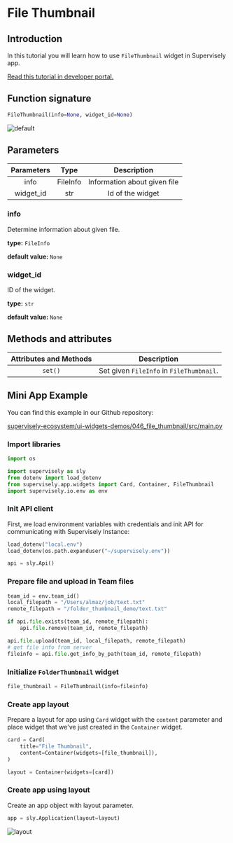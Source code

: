 # File Thumbnail

## Introduction

In this tutorial you will learn how to use `FileThumbnail` widget in Supervisely app.

[Read this tutorial in developer portal.](https://developer.supervise.ly/app-development/apps-with-gui/FileThumbnail)

## Function signature

```python
FileThumbnail(info=None, widget_id=None)
```

![default](https://user-images.githubusercontent.com/120389559/218972939-2bbfb453-a841-45a6-8a2d-c4aec487095a.png)

## Parameters

| Parameters |   Type   |         Description          |
| :--------: | :------: | :--------------------------: |
|    info    | FileInfo | Information about given file |
| widget_id  |   str    |       Id of the widget       |

### info

Determine information about given file.

**type:** `FileInfo`

**default value:** `None`

### widget_id

ID of the widget.

**type:** `str`

**default value:** `None`

## Methods and attributes

| Attributes and Methods | Description                              |
| :--------------------: | ---------------------------------------- |
|        `set()`         | Set given `FileInfo` in `FileThumbnail`. |

## Mini App Example

You can find this example in our Github repository:

[supervisely-ecosystem/ui-widgets-demos/046_file_thumbnail/src/main.py](https://github.com/supervisely-ecosystem/ui-widgets-demos/blob/master/046_file_thumbnail/src/main.py)

### Import libraries

```python
import os

import supervisely as sly
from dotenv import load_dotenv
from supervisely.app.widgets import Card, Container, FileThumbnail
import supervisely.io.env as env

```

### Init API client

First, we load environment variables with credentials and init API for communicating with Supervisely Instance:

```python
load_dotenv("local.env")
load_dotenv(os.path.expanduser("~/supervisely.env"))

api = sly.Api()
```

### Prepare file and upload in Team files

```python
team_id = env.team_id()
local_filepath = "/Users/almaz/job/text.txt"
remote_filepath = "/folder_thumbnail_demo/text.txt"

if api.file.exists(team_id, remote_filepath):
    api.file.remove(team_id, remote_filepath)

api.file.upload(team_id, local_filepath, remote_filepath)
# get file info from server
fileinfo = api.file.get_info_by_path(team_id, remote_filepath)
```

### Initialize `FolderThumbnail` widget

```python
file_thumbnail = FileThumbnail(info=fileinfo)
```

### Create app layout

Prepare a layout for app using `Card` widget with the `content` parameter and place widget that we've just created in the `Container` widget.

```python
card = Card(
    title="File Thumbnail",
    content=Container(widgets=[file_thumbnail]),
)

layout = Container(widgets=[card])
```

### Create app using layout

Create an app object with layout parameter.

```python
app = sly.Application(layout=layout)
```

![layout](https://user-images.githubusercontent.com/120389559/218973475-708c8587-f82b-4ffa-a21c-298791025ba8.png)

